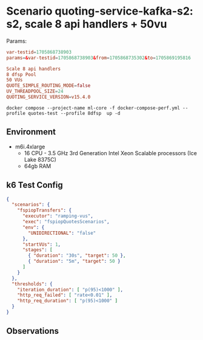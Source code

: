 # Scenario quoting-service-kafka-s2: s2, scale 8 api handlers + 50vu

Params:
```conf
var-testid=1705868738903
params=&var-testid=1705868738903&from=1705868735302&to=1705869195816

Scale 8 api handlers
8 dfsp Pool
50 VUs
QUOTE_SIMPLE_ROUTING_MODE=false
UV_THREADPOOL_SIZE=24
QUOTING_SERVICE_VERSION=v15.4.0
```

```
docker compose --project-name ml-core -f docker-compose-perf.yml --profile quotes-test --profile 8dfsp  up -d
```

## Environment

- m6i.4xlarge
  - 16 CPU - 3.5 GHz 3rd Generation Intel Xeon Scalable processors (Ice Lake 8375C)
  - 64gb RAM


## k6 Test Config

```json
{
  "scenarios": {
    "fspiopTransfers": {
      "executor": "ramping-vus",
      "exec": "fspiopQuotesScenarios",
      "env": {
        "UNIDIRECTIONAL": "false"
      },
      "startVUs": 1,
      "stages": [
        { "duration": "30s", "target": 50 },
        { "duration": "5m", "target": 50 }
      ]
    }
  },
  "thresholds": {
    "iteration_duration": [ "p(95)<1000" ],
    "http_req_failed": [ "rate<0.01" ],
    "http_req_duration": [ "p(95)<1000" ]
  }
}
```

## Observations
